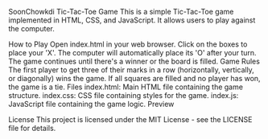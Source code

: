 SoonChowkdi Tic-Tac-Toe Game
This is a simple Tic-Tac-Toe game implemented in HTML, CSS, and JavaScript. It allows users to play against the computer.

How to Play
Open index.html in your web browser.
Click on the boxes to place your 'X'.
The computer will automatically place its 'O' after your turn.
The game continues until there's a winner or the board is filled.
Game Rules
The first player to get three of their marks in a row (horizontally, vertically, or diagonally) wins the game.
If all squares are filled and no player has won, the game is a tie.
Files
index.html: Main HTML file containing the game structure.
index.css: CSS file containing styles for the game.
index.js: JavaScript file containing the game logic.
Preview

License
This project is licensed under the MIT License - see the LICENSE file for details.
